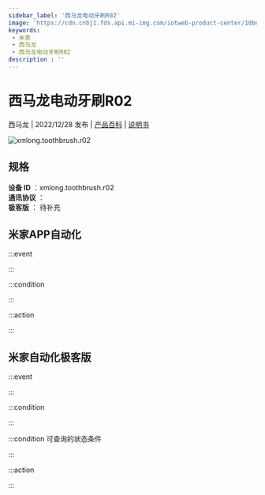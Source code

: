 ```yaml
---
sidebar_label: '西马龙电动牙刷R02'
image: 'https://cdn.cnbj1.fds.api.mi-img.com/iotweb-product-center/10bec4591bc87b3df0a54b9bb98f17ca_1667807175009.png?GalaxyAccessKeyId=AKVGLQWBOVIRQ3XLEW&Expires=9223372036854775807&Signature=OimhAeRAdkHcAC7ZRcM/+ceR5XQ='
keywords: 
 - 米家
 - 西马龙
 - 西马龙电动牙刷R02
description : ''
---
```

# 西马龙电动牙刷R02

西马龙 | 2022/12/28 发布 | [产品百科](https://home.mi.com/webapp/content/baike/product/index.html?model=xmlong.toothbrush.r02/) | [说明书](https://home.mi.com/views/introduction.html?model=xmlong.toothbrush.r02&region=cn)

![xmlong.toothbrush.r02](https://cdn.cnbj1.fds.api.mi-img.com/iotweb-product-center/10bec4591bc87b3df0a54b9bb98f17ca_1667807175009.png?GalaxyAccessKeyId=AKVGLQWBOVIRQ3XLEW&Expires=9223372036854775807&Signature=OimhAeRAdkHcAC7ZRcM/+ceR5XQ=)

## 规格  
> 
**设备 ID** ：xmlong.toothbrush.r02  
**通讯协议** ：  
**极客版**  ： 待补充 


## 米家APP自动化  

:::event  

:::

:::condition  

:::

:::action   

:::

## 米家自动化极客版  

:::event  

:::

:::condition  

:::

:::condition 可查询的状态条件  

:::

:::action  

:::

        

